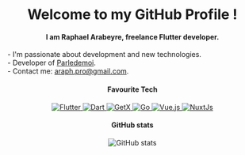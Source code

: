 <h1 align="center"> Welcome to my GitHub Profile !</h1>

<h4 align="center">
<strong>I am Raphael Arabeyre, freelance Flutter developer.</strong><br>
</h4>
<p>
- I'm passionate about development and new technologies.<br>
- Developer of <a href="https://parledemoi.com">Parledemoi</a>.<br>
- Contact me: <a href="mailto: araph.pro@gmail.com">araph.pro@gmail.com</a>.<br>
</p>


<h4 align="center">  Favourite Tech </h4>
<div align="center">
    <a href="https://flutter.dev"> <img alt="Flutter" src="https://img.shields.io/badge/-Flutter-fff?style=flat-square&logo=flutter&logoColor=000"> </a>
    <a href="https://dart.dev"> <img alt="Dart" src="https://img.shields.io/badge/-Dart-fff?style=flat-square&logo=dart&logoColor=000"> </a>
    <a href="https://github.com/jonataslaw/getx"> <img alt="GetX" src="https://img.shields.io/badge/-GetX-fff?style=flat-square&logo=GetX&logoColor=000"> </a>
    <a href="https://go.dev"> <img alt="Go" src="https://img.shields.io/badge/-Go-fff?style=flat-square&logo=Go&logoColor=000"> </a>
    <a href="https://vuejs.org"> <img alt="Vue.js" src="https://img.shields.io/badge/-Vue.js-fff?style=flat-square&logo=Vue.js&logoColor=000"> </a>
    <a href="https://nuxtjs.org"> <img alt="NuxtJs" src="https://img.shields.io/badge/-NuxtJs-fff?style=flat-square&logo=Nuxt.Js&logoColor=000"> </a>
</div>



<h4 align="center">  GitHub stats </h4>
<div align="center">
    <img alt="GitHub stats" src="https://github-readme-stats.vercel.app/api?username=RaphaelArabeyre&show_icons=true&count_private=true&theme=graywhite"/>
</div>
